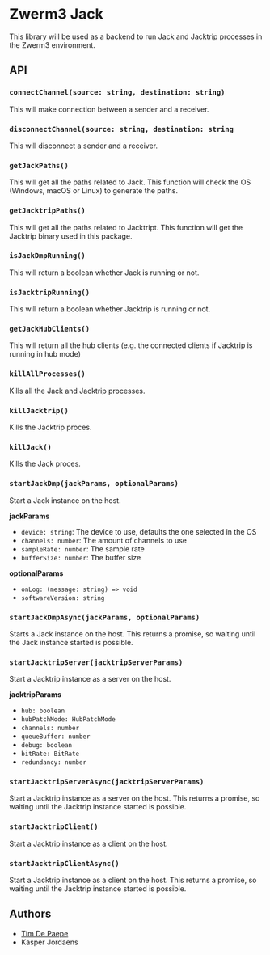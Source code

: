 # Zwerm3 Jack

This library will be used as a backend to run Jack and Jacktrip processes in the Zwerm3 environment.

## API

### `connectChannel(source: string, destination: string)`
This will make connection between a sender and a receiver.

### `disconnectChannel(source: string, destination: string`
This will disconnect a sender and a receiver.

### `getJackPaths()`
This will get all the paths related to Jack. This function will check the OS (Windows, macOS or Linux) to generate the paths.

### `getJacktripPaths()`
This will get all the paths related to Jacktript. This function will get the Jacktrip binary used in this package.

### `isJackDmpRunning()`
This will return a boolean whether Jack is running or not.

### `isJacktripRunning()`
This will return a boolean whether Jacktrip is running or not.

### `getJackHubClients()`
This will return all the hub clients (e.g. the connected clients if Jacktrip is running in hub mode)

### `killAllProcesses()`
Kills all the Jack and Jacktrip processes.

### `killJacktrip()`
Kills the Jacktrip proces.

### `killJack()`
Kills the Jack proces.

### `startJackDmp(jackParams, optionalParams)`
Start a Jack instance on the host.

**jackParams**
- `device: string`: The device to use, defaults the one selected in the OS
- `channels: number`: The amount of channels to use
- `sampleRate: number`: The sample rate
- `bufferSize: number`: The buffer size

**optionalParams**
- `onLog: (message: string) => void`
- `softwareVersion: string`

### `startJackDmpAsync(jackParams, optionalParams)`
Starts a Jack instance on the host. This returns a promise, so waiting until the Jack instance started is possible.

### `startJacktripServer(jacktripServerParams)`
Start a Jacktrip instance as a server on the host.

**jacktripParams**
- `hub: boolean`
- `hubPatchMode: HubPatchMode`
- `channels: number`
- `queueBuffer: number`
- `debug: boolean`
- `bitRate: BitRate`
- `redundancy: number`

### `startJacktripServerAsync(jacktripServerParams)`
Start a Jacktrip instance as a server on the host. This returns a promise, so waiting until the Jacktrip instance started is possible.

### `startJacktripClient()`
Start a Jacktrip instance as a client on the host.

### `startJacktripClientAsync()`
Start a Jacktrip instance as a client on the host. This returns a promise, so waiting until the Jacktrip instance started is possible.

## Authors

- [Tim De Paepe](mailto:tim.depaepe@gmail.com)
- Kasper Jordaens
